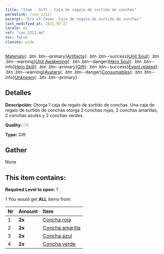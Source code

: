 ```yaml
---
title: "Item - Gift - Caja de regalo de surtido de conchas"
permalink: /con_2212/
excerpt: "Era of Chaos  Caja de regalo de surtido de conchas"
last_modified_at: 2021-07-27
locale: es
ref: "con_2212.md"
toc: false
classes: wide
---
```

 [Materials](/ItemsES/){: .btn .btn--primary}[Artifacts](/ItemsES/Artifacts/){: .btn .btn--success}[Unit Soul](/ItemsES/UnitSoul/){: .btn .btn--warning}[Unit Awakening](/ItemsES/UnitAwakening/){: .btn .btn--danger}[Hero Soul](/ItemsES/HeroSoul/){: .btn .btn--info}[Hero Skill](/ItemsES/HeroSkill/){: .btn .btn--primary}[Gift](/ItemsES/Gift/){: .btn .btn--success}[Event related](/ItemsES/Events/){: .btn .btn--warning}[Avatars](/ItemsES/Avatars/){: .btn .btn--danger}[Consumables](/ItemsES/Consumables/){: .btn .btn--info}[Unknown](/ItemsES/Unknown/){: .btn .btn--primary}

## Detalles
 **Descripción:** Otorga 1 caja de regalo de surtido de conchas. Una caja de regalo de surtido de conchas otorga 2 conchas rojas, 2 conchas amarillas, 2 conchas azules y 2 conchas verdes.

 **Quality:** <span style="color: #DA70D6">OK</span>

 **Type:** Gift

## Gather

  None

## This item contains:

 **Required Level to open:** 1

 1 You would get **ALL** items  from:

  | Nr | Amount |     Item    |
  |:---|:-------|:------------|
  | 1 |  **2x** | [Concha roja](/es/Items/con_2214/) |  | 
  | 2 |  **2x** | [Concha amarilla](/es/Items/con_2215/) |  | 
  | 3 |  **2x** | [Concha azul](/es/Items/con_2216/) |  | 
  | 4 |  **2x** | [Concha verde](/es/Items/con_2217/) |  | 
